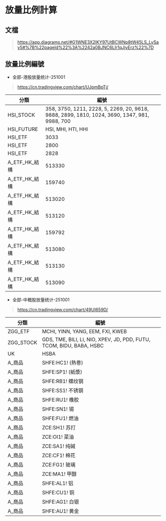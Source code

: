 # 放量比例計算

## 文檔
> https://app.diagrams.net/#G1WNE3X2lKY97UtBCWNp8tW45LS_LySav5#%7B%22pageId%22%3A%2242a0BJNC6LIr1qJjyErz%22%7D

## 放量比例編號
- 全部-港股放量统计-251001
> https://cn.tradingview.com/chart/UJpmBpTj/

| 分類 | 編號 | 
| --- | --- |
| HSI_STOCK | 358, 3750, 1211, 2228, 5, 2269, 20, 9618, 9888, 2899, 1810, 1024, 3690, 1347, 981, 9988, 700 |
| HSI_FUTURE | HSI, MHI, HTI, HHI |
| HSI_ETF | 3033 |
| HSI_ETF | 2800 |
| HSI_ETF | 2828 |
| A_ETF_HK_結構 | 513330 |
| A_ETF_HK_結構 | 159740 |
| A_ETF_HK_結構 | 513020 |
| A_ETF_HK_結構 | 513120 |
| A_ETF_HK_結構 | 159792 |
| A_ETF_HK_結構 | 513080 |
| A_ETF_HK_結構 | 513130 |
| A_ETF_HK_結構 | 513090 |

- 全部-中概股放量统计-251001
> https://cn.tradingview.com/chart/49UI659D/

| 分類 | 編號 | 
| --- | --- |
| ZGG_ETF | MCHI, YINN, YANG, EEM, FXI, KWEB |
| ZGG_STOCK | GDS, TME, BILI, LI, NIO, XPEV, JD, PDD, FUTU, TCOM, BIDU, BABA, HSBC |
| UK | HSBA |
| A_商品 | SHFE:HC1! (熱巻) |
| A_商品 | SHFE:SP1! (紙漿) |
| A_商品 | SHFE:RB1! 螺纹钢 |
| A_商品 | SHFE:SS1! 不锈钢 |
| A_商品 | SHFE:RU1! 橡胶   |
| A_商品 | SHFE:SN1! 锡     |
| A_商品 | SHFE:FU1! 燃油   |
| A_商品 | ZCE:SH1! 苏打    |
| A_商品 | ZCE:OI1! 菜油    |
| A_商品 | ZCE:SA1! 纯碱    |
| A_商品 | ZCE:CF1! 棉花    |
| A_商品 | ZCE:FG1! 玻璃    |
| A_商品 | ZCE:MA1! 甲醇    |
| A_商品 | SHFE:AL1! 铝     |
| A_商品 | SHFE:CU1! 铜     |
| A_商品 | SHFE:AG1! 白银   |
| A_商品 | SHFE:AU1! 黄金   |

